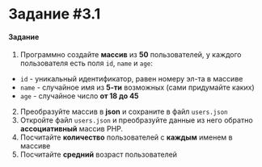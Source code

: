 # Задание #3.1

#### Задание

1. Программно создайте **массив** из **50** пользователей, у каждого пользователя есть поля `id`, `name` и `age`:
- `id` - уникальный идентификатор, равен номеру эл-та в массиве
- `name` - случайное имя из **5-ти** возможных (сами придумайте каких)
- `age` - случайное число **от 18 до 45**
2. Преобразуйте массив в **json** и сохраните в файл `users.json`
3. Откройте файл `users.json` и преобразуйте данные из него обратно **ассоциативный** массив РНР.
4. Посчитайте **количество** пользователей с **каждым** именем в массиве
5. Посчитайте **средний** возраст пользователей